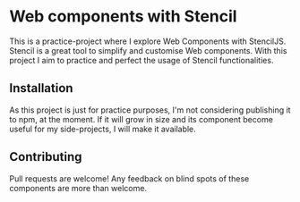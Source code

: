# Web components with Stencil

This is a practice-project where I explore Web Components with StencilJS.
Stencil is a great tool to simplify and customise Web components. With this project I aim to practice and perfect the usage of Stencil functionalities.

## Installation

As this project is just for practice purposes, I'm not considering publishing it to npm, at the moment.
If it will grow in size and its component become useful for my side-projects, I will make it available.

## Contributing

Pull requests are welcome! Any feedback on blind spots of these components are more than welcome.
